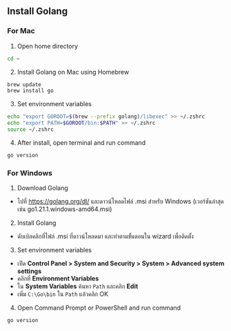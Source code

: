 ## Install Golang

### For Mac

1. Open home directory
```bash
cd ~
```

2. Install Golang on Mac using Homebrew
```bash
brew update
brew install go
```

3. Set environment variables
```bash
echo "export GOROOT=$(brew --prefix golang)/libexec" >> ~/.zshrc
echo "export PATH=$GOROOT/bin:$PATH" >> ~/.zshrc
source ~/.zshrc
```

4. After install, open terminal and run command
```bash
go version
```

### For Windows
1. Download Golang

- ไปที่ https://golang.org/dl/ และดาวน์โหลดไฟล์ .msi สำหรับ Windows (เวอร์ชันล่าสุด เช่น go1.21.1.windows-amd64.msi)

2. Install Golang

- ดับเบิลคลิกที่ไฟล์ .msi ที่ดาวน์โหลดมา และทำตามขั้นตอนใน wizard เพื่อติดตั้ง

3. Set environment variables

- เปิด **Control Panel > System and Security > System > Advanced system settings**
- คลิกที่ **Environment Variables**
- ใน **System Variables** ค้นหา `Path` และคลิก **Edit**
- เพิ่ม `C:\Go\bin` ใน `Path` แล้วคลิก OK

4. Open Command Prompt or PowerShell and run command
```bash
go version
```